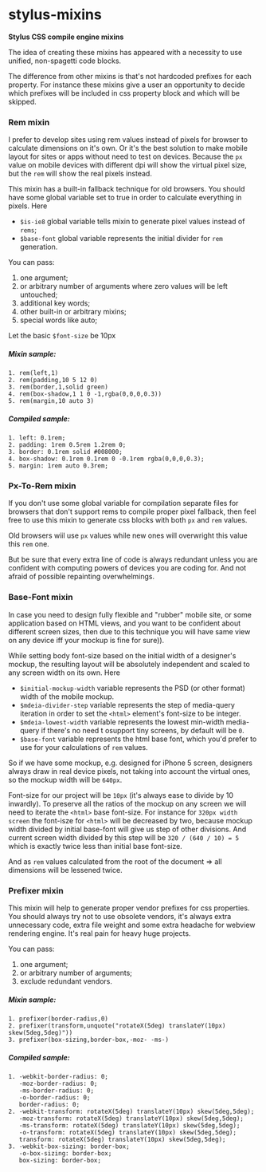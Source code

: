 # stylus-mixins

**Stylus CSS compile engine mixins**

The idea of creating these mixins has appeared with a necessity to use unified, non-spagetti code blocks.

The difference from other mixins is that's not hardcoded prefixes for each property. For instance these mixins give a user an opportunity to decide which prefixes will be included in css property block and which will be skipped.

### Rem mixin
I prefer to develop sites using rem values instead of pixels for browser to calculate dimensions on it's own. Or it's the best solution to make mobile layout for sites or apps without need to test on devices. Because the ```px``` value on mobile devices with different dpi will show the virtual pixel size, but the ```rem``` will show the real pixels instead.

This mixin has a built-in fallback technique for old browsers. You should have some global variable set to true in order to calculate everything in pixels. Here

- ```$is-ie8``` global variable tells mixin to generate pixel values instead of ```rems```;
- ```$base-font``` global variable represents the initial divider for ```rem``` generation.

You can pass:
1. one argument;
2. or arbitrary number of arguments where zero values will be left untouched;
3. additional key words;
4. other built-in or arbitrary mixins;
5. special words like auto;

Let the basic ```$font-size``` be 10px

##### Mixin sample:
    1. rem(left,1)
    2. rem(padding,10 5 12 0)
    3. rem(border,1,solid green)
    4. rem(box-shadow,1 1 0 -1,rgba(0,0,0,0.3))
    5. rem(margin,10 auto 3)

##### Compiled sample:
    1. left: 0.1rem;
    2. padding: 1rem 0.5rem 1.2rem 0;
    3. border: 0.1rem solid #008000;
    4. box-shadow: 0.1rem 0.1rem 0 -0.1rem rgba(0,0,0,0.3);
    5. margin: 1rem auto 0.3rem;

### Px-To-Rem mixin
If you don't use some global variable for compilation separate files for browsers that don't support rems to compile proper pixel fallback, then feel free to use this mixin to generate css blocks with both ```px``` and ```rem``` values.

Old browsers wiil use ```px``` values while new ones will overwright this value this ```rem``` one.

But be sure that every extra line of code is always redundant unless you are confident with computing powers of devices you are coding for. And not afraid of possible repainting overwhelmings.

### Base-Font mixin
In case you need to design fully flexible and "rubber" mobile site, or some application based on HTML views, and you want to be confident about different screen sizes, then due to this technique you will have same view on any device iff your mockup is fine for sure)).

While setting body font-size based on the initial width of a designer's mockup, the resulting layout will be absolutely independent and scaled to any screen width on its own. Here

- ```$initial-mockup-width``` variable represents the PSD (or other format) width of the mobile mockup.
- ```$mdeia-divider-step``` variable represents the step of media-query iteration in order to set the ```<html>``` element's font-size to be integer.
- ```$mdeia-lowest-width``` variable represents the lowest min-width media-query if there's no need t osupport tiny screens, by default will be ```0```.
- ```$base-font``` variable represents the html base font, which you'd prefer to use for your calculations of ```rem``` values.

So if we have some mockup, e.g. designed for iPhone 5 screen, designers always draw in real device pixels, not taking into account the virtual ones, so the mockup width will be ```640px```.

Font-size for our project will be ```10px``` (it's always ease to divide by 10 inwardly). To preserve all the ratios of the mockup on any screen we will need to iterate the ```<html>``` base font-size. For instance for ```320px width screen``` the font-isze for ```<html>``` will be decreased by two, because mockup width divided by initial base-font will give us step of other divisions. And current screen width divided by this step will be ```320 / (640 / 10) = 5``` which is exactly twice less than initial base font-size.

And as ```rem``` values calculated from the root of the document => all dimensions will be lessened twice.

### Prefixer mixin
This mixin will help to generate proper vendor prefixes for css properties. You should always try not to use obsolete vendors, it's always extra unnecessary code, extra file weight and some extra headache for webview rendering engine. It's real pain for heavy huge projects.

You can pass:
1. one argument;
2. or arbitrary number of arguments;
3. exclude redundant vendors.

##### Mixin sample:
    1. prefixer(border-radius,0)
    2. prefixer(transform,unquote("rotateX(5deg) translateY(10px) skew(5deg,5deg)"))
    3. prefixer(box-sizing,border-box,-moz- -ms-)

##### Compiled sample:
    1. -webkit-border-radius: 0;
       -moz-border-radius: 0;
       -ms-border-radius: 0;
       -o-border-radius: 0;
       border-radius: 0;
    2. -webkit-transform: rotateX(5deg) translateY(10px) skew(5deg,5deg);
       -moz-transform: rotateX(5deg) translateY(10px) skew(5deg,5deg);
       -ms-transform: rotateX(5deg) translateY(10px) skew(5deg,5deg);
       -o-transform: rotateX(5deg) translateY(10px) skew(5deg,5deg);
       transform: rotateX(5deg) translateY(10px) skew(5deg,5deg);
    3. -webkit-box-sizing: border-box;
       -o-box-sizing: border-box;
       box-sizing: border-box;